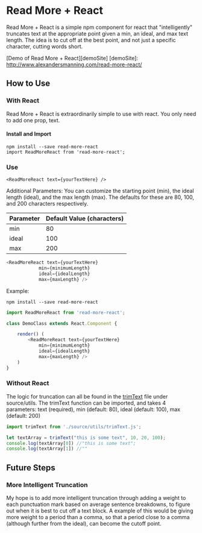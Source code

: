 # Read More + React
Read More + React is a simple npm component for react that "intelligently" truncates text at the appropriate point given a min, an ideal, and max text length. The idea is to cut off at the best point, and not just a specific character, cutting words short. 

[Demo of Read More + React][demoSite]
[demoSite]: http://www.alexandersmanning.com/read-more-react/

## How to Use 

### With React
Read More + React is extraordinarily simple to use with react. You only need to add one prop, text. 

#### Install and Import
```
npm install --save read-more-react
import ReadMoreReact from 'read-more-react';
```

### Use
```
<ReadMoreReact text={yourTextHere} />
```

Additional Parameters: You can customize the starting point (min), the ideal length (ideal), and the max length (max). The defaults for these are 80, 100, and 200 characters respectively. 

| Parameter | Default Value (characters) |
|-----------|----------------------------|
| min       | 80                         |
| ideal     | 100                        |
| max       | 200                        |

```javascript
<ReadMoreReact text={yourTextHere}
			min={minimumLength}
			ideal={idealLength}
			max={maxLength} />
```

Example:

```
npm install --save read-more-react
```

```javascript
import ReadMoreReact from 'read-more-react';

class DemoClass extends React.Component {

	render() (
		<ReadMoreReact text={yourTextHere}
			min={minimumLength}
			ideal={idealLength}
			max={maxLength} />
	)
}
```

### Without React
The logic for truncation can all be found in the [trimText][trimtext] file under source/utils. The trimText function can be imported, and takes 4 parameters: text (required), min (default: 80), ideal (default: 100), max (default: 200)

[trimtext]: https://github.com/alexandersmanning/read-more-react/blob/master/source/utils/trimText.js

```javascript
import trimText from './source/utils/trimText.js';

let textArray = trimText("this is some text", 10, 20, 100);
console.log(textArray[0]) //"this is some text";
console.log(textArray[1]) //""
```

## Future Steps

### More Intelligent Truncation
My hope is to add more intelligent truncation through adding a weight to each punctuation mark based on average sentence breakdowns, to figure out when it is best to cut off a text block. A example of this would be giving more weight to a period than a comma, so that a period close to a comma (although further from the ideal), can become the cutoff point. 


